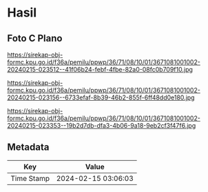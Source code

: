 # Hasil

## Foto C Plano

https://sirekap-obj-formc.kpu.go.id/f36a/pemilu/ppwp/36/71/08/10/01/3671081001002-20240215-023512--41f06b24-febf-4fbe-82a0-08fc0b709f10.jpg

https://sirekap-obj-formc.kpu.go.id/f36a/pemilu/ppwp/36/71/08/10/01/3671081001002-20240215-023156--6733efaf-8b39-46b2-855f-6ff48dd0e180.jpg

https://sirekap-obj-formc.kpu.go.id/f36a/pemilu/ppwp/36/71/08/10/01/3671081001002-20240215-023353--19b2d7db-dfa3-4b06-9a18-9eb2cf3f47f6.jpg


## Metadata

| Key        | Value               |
| ---------- | ------------------- |
| Time Stamp | 2024-02-15 03:06:03 |



